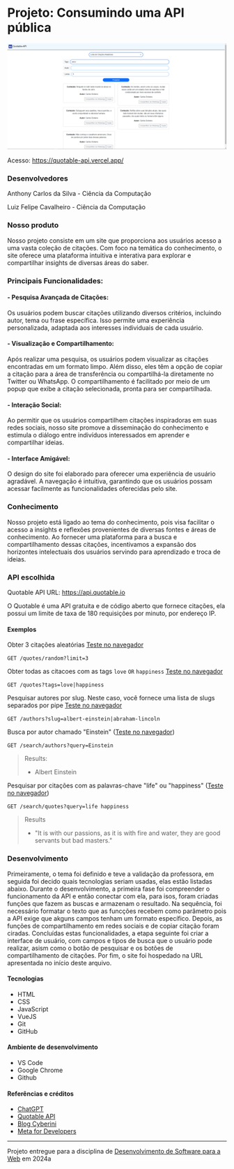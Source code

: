 # Projeto: Consumindo uma API pública

![Substitua a imagem ao lado por um screenshot do seu projeto](https://github.com/elc1090/project2-2024a-anthony-e-luizfelipe-quotable-api/blob/main/img-api.png)


Acesso: https://quotable-api.vercel.app/


### Desenvolvedores

Anthony Carlos da Silva  - Ciência da Computação

Luiz Felipe Cavalheiro   - Ciência da Computação


### Nosso produto

Nosso projeto consiste em um site que proporciona aos usuários acesso a uma vasta coleção de citações. Com foco na temática do conhecimento, o site oferece uma plataforma intuitiva e interativa para explorar e compartilhar insights de diversas áreas do saber.

### Principais Funcionalidades:

#### - Pesquisa Avançada de Citações: 
Os usuários podem buscar citações utilizando diversos critérios, incluindo autor, tema ou frase específica. Isso permite uma experiência personalizada, adaptada aos interesses individuais de cada usuário.

#### - Visualização e Compartilhamento: 
Após realizar uma pesquisa, os usuários podem visualizar as citações encontradas em um formato limpo. Além disso, eles têm a opção de copiar a citação para a área de transferência ou compartilhá-la diretamente no Twitter ou WhatsApp. O compartilhamento é facilitado por meio de um popup que exibe a citação selecionada, pronta para ser compartilhada.

#### - Interação Social: 
Ao permitir que os usuários compartilhem citações inspiradoras em suas redes sociais, nosso site promove a disseminação do conhecimento e estimula o diálogo entre indivíduos interessados em aprender e compartilhar ideias.

#### - Interface Amigável: 
O design do site foi elaborado para oferecer uma experiência de usuário agradável. A navegação é intuitiva, garantindo que os usuários possam acessar facilmente as funcionalidades oferecidas pelo site.


### Conhecimento
Nosso projeto está ligado ao tema do conhecimento, pois visa facilitar o acesso a insights e reflexões provenientes de diversas fontes e áreas de conhecimento. Ao fornecer uma plataforma para a busca e compartilhamento dessas citações, incentivamos a expansão dos horizontes intelectuais dos usuários servindo para aprendizado e troca de ideias.

### API escolhida

Quotable API
URL: https://api.quotable.io

O Quotable é uma API gratuita e de código aberto que fornece citações, ela possui um limite de taxa de 180 requisições por minuto, por endereço IP.

#### Exemplos


Obter 3 citações aleatórias [Teste no navegador](https://api.quotable.io/quotes/random?limit=3)

```HTTP
GET /quotes/random?limit=3
```


Obter todas as citacoes com as tags `love` `OR` `happiness` [Teste no navegador](https://api.quotable.io/quotes?tags=love|happiness)

```HTTP
GET /quotes?tags=love|happiness
```


Pesquisar autores por slug. Neste caso, você fornece uma lista de slugs separados por pipe [Teste no navegador](https://api.quotable.io/authors?slug=albert-einstein|abraham-lincoln)

```HTTP
GET /authors?slug=albert-einstein|abraham-lincoln
```


Busca por autor chamado "Einstein" ([Teste no navegador](https://api.quotable.io/search/authors?query=einstein))

```HTTP
GET /search/authors?query=Einstein
```

> Results:
>
> - Albert Einstein


Pesquisar por citações com as palavras-chave "life" ou "happiness" ([Teste no navegador](https://api.quotable.io/search/quotes?query=life+happiness))

```HTTP
GET /search/quotes?query=life happiness
```

> Results
>
> - "It is with our passions, as it is with fire and water, they are good servants but bad masters."

### Desenvolvimento

Primeiramente, o tema foi definido e teve a validação da professora, em seguida foi decido quais tecnologias seriam usadas, elas estão listadas abaixo. Durante o desenvolvimento, a primeira fase foi compreender o funcionamento da API e então conectar com ela, para isos, foram criadas funções que fazem as buscas e armazenam o resultado. Na sequência, foi necessário formatar o texto que as funcções recebem como parâmetro pois a API exige que akguns campos tenham um formato específico. Depois, as funções de compartilhamento em redes sociais e de copiar citação foram ciradas. Concluídas estas funcionalidades, a etapa seguinte foi criar a interface de usuário, com campos e tipos de busca que o usuário pode realizar, asism como o botão de pesquisar e os botões de compartilhamento de citações. Por fim, o site foi hospedado na URL apresentada no início deste arquivo. 


#### Tecnologias

- HTML
- CSS
- JavaScript
- VueJS
- Git
- GitHub

#### Ambiente de desenvolvimento

- VS Code
- Google Chrome
- Github

#### Referências e créditos

- [ChatGPT](https://www.openai.com/chatgpt/)
- [Quotable API](https://api.quotable.io/)
- [Blog Cyberini](https://www.blogcyberini.com)
- [Meta for Developers](https://developers.facebook.com/)



---
Projeto entregue para a disciplina de [Desenvolvimento de Software para a Web](http://github.com/andreainfufsm/elc1090-2024a) em 2024a
